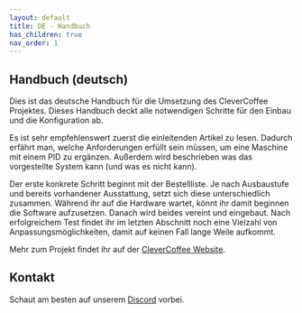 ```yaml
---
layout: default
title: DE - Handbuch
has_children: true
nav_order: 1
---
```


## Handbuch (deutsch)

Dies ist das deutsche Handbuch für die Umsetzung des CleverCoffee Projektes. Dieses Handbuch deckt alle notwendigen Schritte für den Einbau und die Konfiguration ab.

Es ist sehr empfehlenswert zuerst die einleitenden Artikel zu lesen. Dadurch erfährt man, welche Anforderungen erfüllt sein müssen, um eine Maschine mit einem PID zu ergänzen. Außerdem wird beschrieben was das vorgestellte System kann (und was es nicht kann). 

Der erste konkrete Schritt beginnt mit der Bestellliste. Je nach Ausbaustufe und bereits vorhandener Ausstattung, setzt sich diese unterschiedlich zusammen. Während ihr auf die Hardware wartet, könnt ihr damit beginnen die Software aufzusetzen. Danach wird beides vereint und eingebaut. Nach erfolgreichem Test findet ihr im letzten Abschnitt noch eine Vielzahl von Anpassungsmöglichkeiten, damit auf keinen Fall lange Weile aufkommt.

Mehr zum Projekt findet ihr auf der [CleverCoffee Website](https://clevercoffee.de/).

## Kontakt
Schaut am besten auf unserem [Discord](https://discord.com/invite/Kq5RFznuU4) vorbei.
